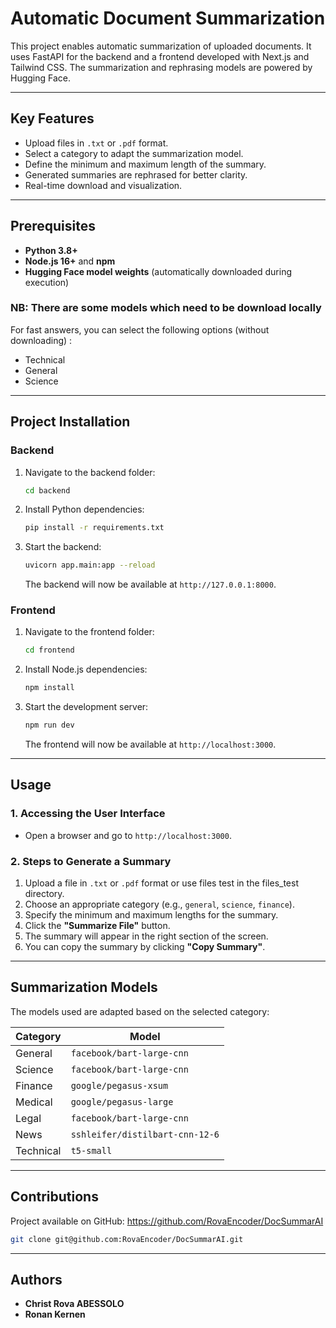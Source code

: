 # Automatic Document Summarization

This project enables automatic summarization of uploaded documents. It uses FastAPI for the backend and a frontend developed with Next.js and Tailwind CSS. The summarization and rephrasing models are powered by Hugging Face.

---

## Key Features

- Upload files in `.txt` or `.pdf` format.
- Select a category to adapt the summarization model.
- Define the minimum and maximum length of the summary.
- Generated summaries are rephrased for better clarity.
- Real-time download and visualization.

---

## Prerequisites

- **Python 3.8+**
- **Node.js 16+** and **npm**
- **Hugging Face model weights** (automatically downloaded during execution)

### NB: There are some models which need to be download locally

For fast answers, you can select the following options (without downloading) :

- Technical
- General
- Science

---

## Project Installation

### Backend

1. Navigate to the backend folder:

   ```bash
   cd backend
   ```

2. Install Python dependencies:

   ```bash
   pip install -r requirements.txt
   ```

3. Start the backend:
   ```bash
   uvicorn app.main:app --reload
   ```
   The backend will now be available at `http://127.0.0.1:8000`.

### Frontend

1. Navigate to the frontend folder:

   ```bash
   cd frontend
   ```

2. Install Node.js dependencies:

   ```bash
   npm install
   ```

3. Start the development server:
   ```bash
   npm run dev
   ```
   The frontend will now be available at `http://localhost:3000`.

---

## Usage

### 1. Accessing the User Interface

- Open a browser and go to `http://localhost:3000`.

### 2. Steps to Generate a Summary

1. Upload a file in `.txt` or `.pdf` format or use files test in the files_test directory.
2. Choose an appropriate category (e.g., `general`, `science`, `finance`).
3. Specify the minimum and maximum lengths for the summary.
4. Click the **"Summarize File"** button.
5. The summary will appear in the right section of the screen.
6. You can copy the summary by clicking **"Copy Summary"**.

---

## Summarization Models

The models used are adapted based on the selected category:

| Category  | Model                           |
| --------- | ------------------------------- |
| General   | `facebook/bart-large-cnn`       |
| Science   | `facebook/bart-large-cnn`       |
| Finance   | `google/pegasus-xsum`           |
| Medical   | `google/pegasus-large`          |
| Legal     | `facebook/bart-large-cnn`       |
| News      | `sshleifer/distilbart-cnn-12-6` |
| Technical | `t5-small`                      |

---

## Contributions

Project available on GitHub: https://github.com/RovaEncoder/DocSummarAI

```bash
git clone git@github.com:RovaEncoder/DocSummarAI.git
```

---

## Authors

- **Christ Rova ABESSOLO**
- **Ronan Kernen**

